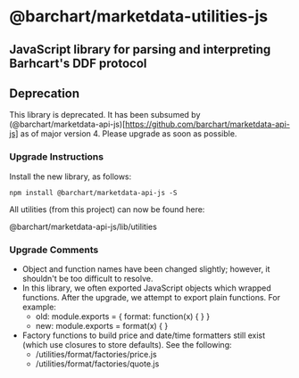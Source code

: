 # @barchart/marketdata-utilities-js
## JavaScript library for parsing and interpreting Barhcart's DDF protocol

## Deprecation

This library is deprecated. It has been subsumed by (@barchart/marketdata-api-js)[https://github.com/barchart/marketdata-api-js] as of major version 4. Please upgrade as soon as possible.

### Upgrade Instructions

Install the new library, as follows:

```
npm install @barchart/marketdata-api-js -S
```

All utilities (from this project) can now be found here:

@barchart/marketdata-api-js/lib/utilities

### Upgrade Comments

* Object and function names have been changed slightly; however, it shouldn't be too difficult to resolve.
* In this library, we often exported JavaScript objects which wrapped functions. After the upgrade, we attempt to export plain functions. For example:
  * old: module.exports = { format: function(x) { } }
  * new: module.exports = format(x) { }
* Factory functions to build price and date/time formatters still exist (which use closures to store defaults). See the following:
  * /utilities/format/factories/price.js
  * /utilities/format/factories/quote.js



